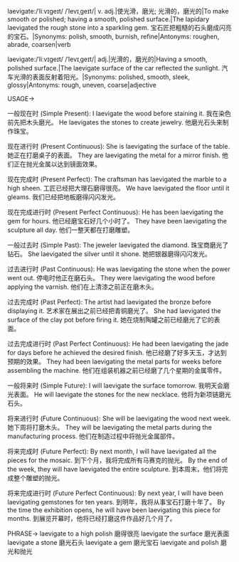 laevigate:/ˈliːvɪɡeɪt/ /ˈlevɪˌɡeɪt/| v. adj.|使光滑，磨光; 光滑的，磨光的|To make smooth or polished; having a smooth, polished surface.|The lapidary laevigated the rough stone into a sparkling gem. 宝石匠把粗糙的石头磨成闪亮的宝石。|Synonyms: polish, smooth, burnish, refine|Antonyms: roughen, abrade, coarsen|verb

laevigate:/ˈliːvɪɡeɪt/ /ˈlevɪˌɡeɪt/| adj.|光滑的，磨光的|Having a smooth, polished surface.|The laevigate surface of the car reflected the sunlight. 汽车光滑的表面反射着阳光。|Synonyms: polished, smooth, sleek, glossy|Antonyms: rough, uneven, coarse|adjective


USAGE->

一般现在时 (Simple Present):
I laevigate the wood before staining it. 我在染色前先把木头磨光。
He laevigates the stones to create jewelry. 他磨光石头来制作珠宝。

现在进行时 (Present Continuous):
She is laevigating the surface of the table. 她正在打磨桌子的表面。
They are laevigating the metal for a mirror finish. 他们正在抛光金属以达到镜面效果。

现在完成时 (Present Perfect):
The craftsman has laevigated the marble to a high sheen. 工匠已经把大理石磨得很亮。
We have laevigated the floor until it gleams. 我们已经把地板磨得闪闪发光。

现在完成进行时 (Present Perfect Continuous):
He has been laevigating the gem for hours. 他已经磨宝石好几个小时了。
They have been laevigating the sculpture all day. 他们一整天都在打磨雕塑。

一般过去时 (Simple Past):
The jeweler laevigated the diamond. 珠宝商磨光了钻石。
She laevigated the silver until it shone. 她把银器磨得闪闪发光。

过去进行时 (Past Continuous):
He was laevigating the stone when the power went out.  停电时他正在磨石头。
They were laevigating the wood before applying the varnish.  他们在上清漆之前正在磨木头。

过去完成时 (Past Perfect):
The artist had laevigated the bronze before displaying it. 艺术家在展出之前已经把青铜磨光了。
She had laevigated the surface of the clay pot before firing it.  她在烧制陶罐之前已经磨光了它的表面。

过去完成进行时 (Past Perfect Continuous):
He had been laevigating the jade for days before he achieved the desired finish. 他已经磨了好多天玉，才达到预期的效果。
They had been laevigating the metal parts for weeks before assembling the machine.  他们在组装机器之前已经磨了几个星期的金属零件。

一般将来时 (Simple Future):
I will laevigate the surface tomorrow. 我明天会磨光表面。
He will laevigate the stones for the new necklace. 他将为新项链磨光石头。

将来进行时 (Future Continuous):
She will be laevigating the wood next week. 她下周将打磨木头。
They will be laevigating the metal parts during the manufacturing process. 他们在制造过程中将抛光金属部件。

将来完成时 (Future Perfect):
By next month, I will have laevigated all the pieces for the mosaic. 到下个月，我将完成所有马赛克的抛光。
By the end of the week, they will have laevigated the entire sculpture. 到本周末，他们将完成整个雕塑的抛光。

将来完成进行时 (Future Perfect Continuous):
By next year, I will have been laevigating gemstones for ten years. 到明年，我将从事宝石打磨十年了。
By the time the exhibition opens, he will have been laevigating this piece for months. 到展览开幕时，他将已经打磨这件作品好几个月了。


PHRASE->
laevigate to a high polish  磨得很亮
laevigate the surface  磨光表面
laevigate a stone  磨光石头
laevigate a gem  磨光宝石
laevigate and polish  磨光和抛光
